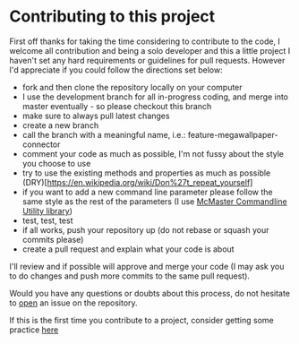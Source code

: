 # Contributing to this project

First off thanks for taking the time considering to contribute to the code, I welcome all contribution and being a solo developer and this a little project I haven't set any hard requirements or guidelines for pull requests. However I'd appreciate if you could follow the directions set below:

- fork and then clone the repository locally on your computer
- I use the development branch for all in-progress coding, and merge into master eventually - so please checkout this branch
- make sure to always pull latest changes
- create a new branch
- call the branch with a meaningful name, i.e.: feature-megawallpaper-connector
- comment your code as much as possible, I'm not fussy about the style you choose to use
- try to use the existing methods and properties as much as possible (DRY)[https://en.wikipedia.org/wiki/Don%27t_repeat_yourself]
- if you want to add a new command line parameter please follow the same style as the rest of the parameters (I use [McMaster Commandline Utility library](https://github.com/natemcmaster/CommandLineUtils))
- test, test, test
- if all works, push your repository up (do not rebase or squash your commits please)
- create a pull request and explain what your code is about

I'll review and if possible will approve and merge your code (I may ask you to do changes and push more commits to the same pull request). 

Would you have any questions or doubts about this process, do not hesitate to [open](https://github.com/tommasodargenio/wallpaperbuddy/issues/new) an issue on the repository.

If this is the first time you contribute to a project, consider getting some practice [here](https://github.com/firstcontributions/first-contributions)